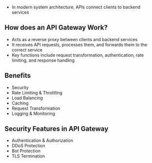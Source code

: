 - In modern system architecture, APIs connect clients to backend services
## How does an API Gateway Work?

- Acts as a reverse proxy between clients and backend services
- It receives API requests, processes them, and forwards them to the correct service
- Key functions include request transformation, authentication, rate limiting, and response handling
## Benefits

- Security
- Rate Limiting & Throttling
- Load Balancing
- Caching
- Request Transformation
- Logging & Monitoring
## Security Features in API Gateway

- Authentication & Authorization
- DDoS Protection
- Bot Protection
- TLS Termination
